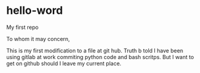 # hello-word
My first repo

To whom it may concern,

This is my first modification to a file at git hub.  Truth b told I have been using gitlab at work commiting python code and bash scritps.  But I want to get on github should I leave my current place.
